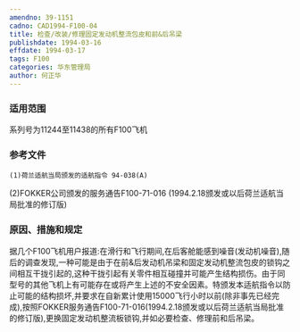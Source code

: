 ```yaml
---
amendno: 39-1151  
cadno: CAD1994-F100-04  
title: 检查/改装/修理固定发动机整流包皮和前&后吊梁  
publishdate: 1994-03-16  
effdate: 1994-03-17  
tags: F100  
categories: 华东管理局  
author: 何正华  
---
```

  
### 适用范围  
系列号为11244至11438的所有F100飞机  
  
<!--more-->  
### 参考文件  
    (1)荷兰适航当局颁发的适航指令 94-038(A)  
(2)FOKKER公司颁发的服务通告F100-71-016 (1994.2.18颁发或以后荷兰适航当局批准的修订版)  
  
### 原因、措施和规定  
据几个F100飞机用户报道:在滑行和飞行期间,在后客舱能感到噪音(发动机噪音),随后的调查发现,一种可能是由于在前&后发动机吊梁和固定发动机整流包皮的锁钩之间相互干拢引起的,这种干拢引起有关零件相互碰撞并可能产生结构损伤。由于同型号的其他飞机上有可能存在或将产生上述的不安全因素。特颁发本适航指令以防止可能的结构损坏,并要求在自新累计使用15000飞行小时以前(除非事先已经完成),按照FOKKER服务通告F100-71-016(1994.2.18颁发或以后荷兰适航当局批准的修订版),更换固定发动机整流板锁钩,并如必要检查、修理前和后吊梁。  
